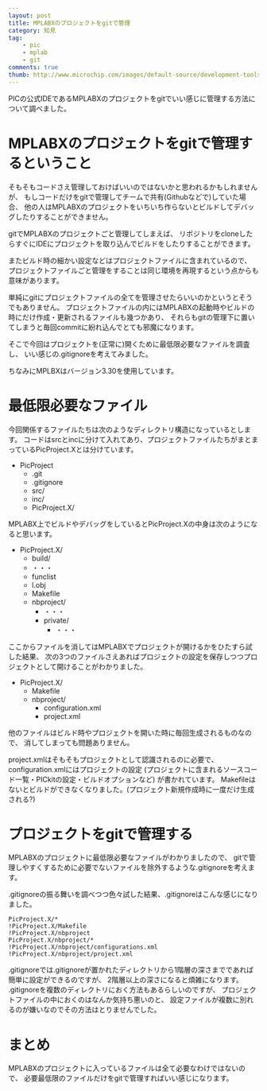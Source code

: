 ```yaml
---
layout: post
title: MPLABXのプロジェクトをgitで管理
category: 知見
tag:
    - pic
    - mplab
    - git
comments: true
thumb: http://www.microchip.com/images/default-source/development-tools/mplblgo.png
---
```

PICの公式IDEであるMPLABXのプロジェクトをgitでいい感じに管理する方法について調べました。


# MPLABXのプロジェクトをgitで管理するということ
そもそもコードさえ管理しておけばいいのではないかと思われるかもしれませんが、
もしコードだけをgitで管理してチームで共有(Githubなどで)していた場合、
他の人はMPLABXのプロジェクトをいちいち作らないとビルドしてデバッグしたりすることができません。

gitでMPLABXのプロジェクトごと管理してしまえば、
リポジトリをcloneしたらすぐにIDEにプロジェクトを取り込んでビルドをしたりすることができます。

またビルド時の細かい設定などはプロジェクトファイルに含まれているので、
プロジェクトファイルごと管理をすることは同じ環境を再現するという点からも意味があります。

単純にgitにプロジェクトファイルの全てを管理させたらいいのかというとそうでもありません。
プロジェクトファイルの内にはMPLABXの起動時やビルドの時にだけ作成・更新されるファイルも幾つかあり、
それらもgitの管理下に置いてしまうと毎回commitに紛れ込んでとても邪魔になります。

そこで今回はプロジェクトを(正常に)開くために最低限必要なファイルを調査し、
いい感じの.gitignoreを考えてみました。

ちなみにMPLBXはバージョン3.30を使用しています。


# 最低限必要なファイル
今回関係するファイルたちは次のようなディレクトリ構造になっているとします。
コードはsrcとincに分けて入れてあり、プロジェクトファイルたちがまとまっているPicProject.Xとは分けています。

* PicProject
	* .git
	* .gitignore
	* src/
	* inc/
	* PicProject.X/

MPLABX上でビルドやデバッグをしているとPicProject.Xの中身は次のようになると思います。

* PicProject.X/
	* build/
	* ・・・
	* funclist
	* l.obj
	* Makefile
	* nbproject/
		* ・・・
		* private/
			* ・・・

ここからファイルを消してはMPLABXでプロジェクトが開けるかをひたすら試した結果、
次の3つのファイルさえあればプロジェクトの設定を保存しつつプロジェクトとして開けることがわかりました。

* PicProject.X/
	* Makefile
	* nbproject/
		* configuration.xml
		* project.xml

他のファイルはビルド時やプロジェクトを開いた時に毎回生成されるものなので、
消してしまっても問題ありません。

project.xmlはそもそもプロジェクトとして認識されるのに必要で、
configuration.xmlにはプロジェクトの設定
(プロジェクトに含まれるソースコード一覧・PICkitの設定・ビルドオプションなど)
が書かれています。
Makefileはないとビルドができなくなりました。(プロジェクト新規作成時に一度だけ生成される?)


# プロジェクトをgitで管理する
MPLABXのプロジェクトに最低限必要なファイルがわかりましたので、
gitで管理しやすくするために必要でないファイルを除外するような.gitignoreを考えます。

.gitignoreの振る舞いを調べつつ色々試した結果、.gitignoreはこんな感じになりました。

```
PicProject.X/*
!PicProject.X/Makefile
!PicProject.X/nbproject
PicProject.X/nbproject/*
!PicProject.X/nbproject/configurations.xml
!PicProject.X/nbproject/project.xml
```

.gitignoreでは.gitignoreが置かれたディレクトリから1階層の深さまでであれば簡単に設定ができるのですが、
2階層以上の深さになると煩雑になります。
.gitignoreを複数のディレクトリにおく方法もあるらしいのですが、
プロジェクトファイルの中におくのはなんか気持ち悪いのと、
設定ファイルが複数に別れるのが嫌いなのでその方法はとりませんでした。

# まとめ
MPLABXのプロジェクトに入っているファイルは全て必要なわけではないので、
必要最低限のファイルだけをgitで管理すればいい感じになります。
